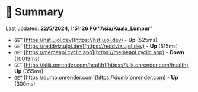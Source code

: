 # 📖 Summary
Last updated: **22/5/2024, 1:51:26 PG "Asia/Kuala_Lumpur"**

- `GET` [https://hst.ujol.dev](https://hst.ujol.dev) - **Up** (525ms)
- `GET` [https://reddviz.ujol.dev](https://reddviz.ujol.dev) - **Up** (515ms)
- `GET` [https://memeapi.cyclic.app](https://memeapi.cyclic.app) - **Down** (10019ms)
- `GET` [https://klik.onrender.com/health](https://klik.onrender.com/health) - **Up** (355ms)
- `GET` [https://dumb.onrender.com](https://dumb.onrender.com) - **Up** (300ms)
